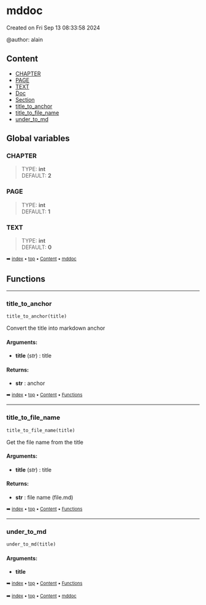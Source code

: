 # mddoc

Created on Fri Sep 13 08:33:58 2024

@author: alain


## Content

- [CHAPTER](mddoc---mddoc.md#chapter)
- [PAGE](mddoc---mddoc.md#page)
- [TEXT](mddoc---mddoc.md#text)
- [Doc](mddoc-doc.md#doc)
- [Section](mddoc-section.md#section)
- [title_to_anchor](mddoc---mddoc.md#title_to_anchor)
- [title_to_file_name](mddoc---mddoc.md#title_to_file_name)
- [under_to_md](mddoc---mddoc.md#under_to_md)



## Global variables

### CHAPTER

> TYPE: **int**<br> DEFAULT: **2**



### PAGE

> TYPE: **int**<br> DEFAULT: **1**



### TEXT

> TYPE: **int**<br> DEFAULT: **0**



<sub>:arrow_right: [index](index.md) :black_small_square: [top](#mddoc) :black_small_square: [Content](#content) :black_small_square: [mddoc](#mddoc)</sub>



## Functions

----------
### title_to_anchor



``` python
title_to_anchor(title)
```

Convert the title into markdown anchor


#### Arguments:
- **title** (_str_) : title



#### Returns:
- **str** : anchor



<sub>:arrow_right: [index](index.md) :black_small_square: [top](#mddoc) :black_small_square: [Content](#content) :black_small_square: [Functions](#functions)</sub>



----------
### title_to_file_name



``` python
title_to_file_name(title)
```

Get the file name from the title


#### Arguments:
- **title** (_str_) : title



#### Returns:
- **str** : file name (file.md)



<sub>:arrow_right: [index](index.md) :black_small_square: [top](#mddoc) :black_small_square: [Content](#content) :black_small_square: [Functions](#functions)</sub>



----------
### under_to_md



``` python
under_to_md(title)
```




#### Arguments:
- **title**



<sub>:arrow_right: [index](index.md) :black_small_square: [top](#mddoc) :black_small_square: [Content](#content) :black_small_square: [Functions](#functions)</sub>



<sub>:arrow_right: [index](index.md) :black_small_square: [top](#mddoc) :black_small_square: [Content](#content) :black_small_square: [mddoc](#mddoc)</sub>

